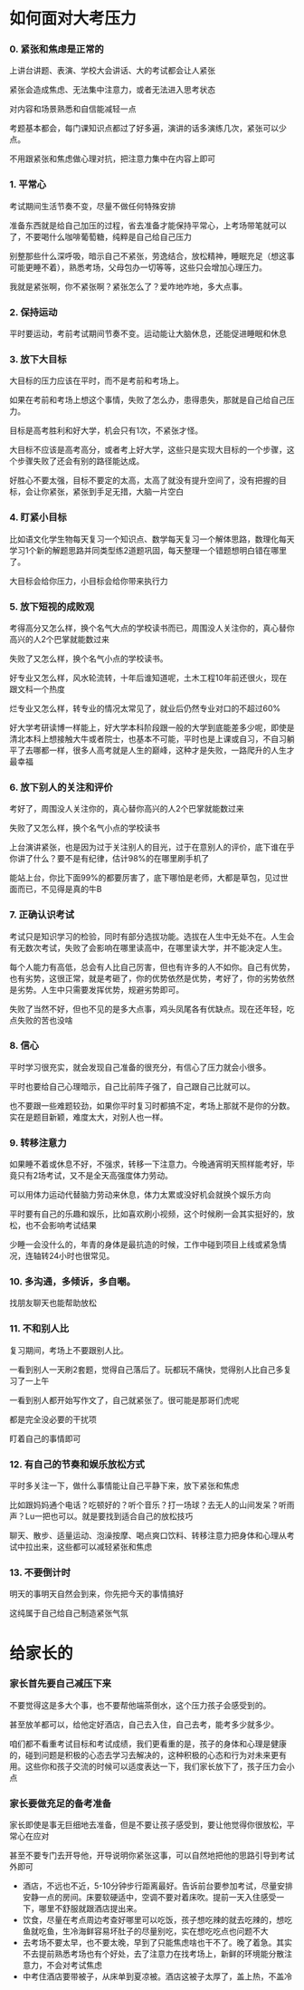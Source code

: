 # 如何面对大考压力

### 0. 紧张和焦虑是正常的

上讲台讲题、表演、学校大会讲话、大的考试都会让人紧张

紧张会造成焦虑、无法集中注意力，或者无法进入思考状态

对内容和场景熟悉和自信能减轻一点

考题基本都会，每门课知识点都过了好多遍，演讲的话多演练几次，紧张可以少点。

不用跟紧张和焦虑做心理对抗，把注意力集中在内容上即可

### 1. 平常心

考试期间生活节奏不变，尽量不做任何特殊安排

准备东西就是给自己加压的过程，省去准备才能保持平常心，上考场带笔就可以了，不要喝什么咖啡葡萄糖，纯粹是自己给自己压力

别整那些什么深呼吸，暗示自己不紧张，劳逸结合，放松精神，睡眠充足（想这事可能更睡不着），熟悉考场，父母包办一切等等，这些只会增加心理压力。

我就是紧张啊，你不紧张啊？紧张怎么了？爱咋地咋地，多大点事。

### 2. 保持运动

平时要运动，考前考试期间节奏不变。运动能让大脑休息，还能促进睡眠和休息

### 3. 放下大目标

大目标的压力应该在平时，而不是考前和考场上。

如果在考前和考场上想这个事情，失败了怎么办，患得患失，那就是自己给自己压力。

目标是高考胜利和好大学，机会只有1次，不紧张才怪。

大目标不应该是高考高分，或者考上好大学，这些只是实现大目标的一个步骤，这个步骤失败了还会有别的路径能达成。

好胜心不要太强，目标不要定的太高，太高了就没有提升空间了，没有把握的目标，会让你紧张，紧张到手足无措，大脑一片空白

### 4. 盯紧小目标

比如语文化学生物每天复习一个知识点、数学每天复习一个解体思路，数理化每天学习1个新的解题思路并同类型练2道题巩固，每天整理一个错题想明白错在哪里了。

大目标会给你压力，小目标会给你带来执行力

### 5. 放下短视的成败观

考得高分又怎么样，换个名气大点的学校读书而已，周围没人关注你的，真心替你高兴的人2个巴掌就能数过来

失败了又怎么样，换个名气小点的学校读书。

好专业又怎么样，风水轮流转，十年后谁知道呢，土木工程10年前还很火，现在跟文科一个热度

烂专业又怎么样，转专业的情况太常见了，就业后仍然专业对口的不超过60%

好大学考研读博一样能上，好大学本科阶段跟一般的大学到底能差多少呢，即使是清北本科上想接触大牛或者院士，也基本不可能，平时也是上课或自习，不自习躺平了去哪都一样，很多人高考就是人生的巅峰，这种才是失败，一路爬升的人生才最幸福

### 6. 放下别人的关注和评价

考好了，周围没人关注你的，真心替你高兴的人2个巴掌就能数过来

失败了又怎么样，换个名气小点的学校读书

上台演讲紧张，也是因为过于关注别人的目光，过于在意别人的评价，底下谁在乎你讲了什么？要不是有纪律，估计98%的在哪里刷手机了

能站上台，你比下面99%的都要厉害了，底下哪怕是老师，大都是草包，见过世面而已，不见得是真的牛B

### 7. 正确认识考试

考试只是知识学习的检验，同时有部分选拔功能。选拔在人生中无处不在。人生会有无数次考试，失败了会影响在哪里读高中，在哪里读大学，并不能决定人生。

每个人能力有高低，总会有人比自己厉害，但也有许多的人不如你。自己有优势，也有劣势，这很正常，就是考砸了，你的优势依然是优势，考好了，你的劣势依然是劣势。人生中只需要发挥优势，规避劣势即可。

失败了当然不好，但也不见的是多大点事，鸡头凤尾各有优缺点。现在还年轻，吃点失败的苦也没啥

### 8. 信心

平时学习很充实，就会发现自己准备的很充分，有信心了压力就会小很多。

平时也要给自己心理暗示，自己比前阵子强了，自己跟自己比就可以。

也不要跟一些难题较劲，如果你平时复习时都搞不定，考场上那就不是你的分数。实在是题目新颖，难度太大，对别人也一样。

### 9. 转移注意力

如果睡不着或休息不好，不强求，转移一下注意力。今晚通宵明天照样能考好，毕竟只有2场考试，又不是全天高强度体力劳动。

可以用体力运动代替脑力劳动来休息，体力太累或没好机会就换个娱乐方向

平时要有自己的乐趣和娱乐，比如喜欢刷小视频，这个时候刷一会其实挺好的，放松，也不会影响考试结果

少睡一会没什么的，年青的身体是最抗造的时候，工作中碰到项目上线或紧急情况，连轴转24小时也很常见。

### 10. 多沟通，多倾诉，多自嘲。

找朋友聊天也能帮助放松

### 11. 不和别人比

复习期间，考场上不要跟别人比。

一看到别人一天刷2套题，觉得自己落后了。玩都玩不痛快，觉得别人比自己多复习了一上午

一看到别人都开始写作文了，自己就紧张了。很可能是那哥们虎呢

都是完全没必要的干扰项

盯着自己的事情即可

### 12. 有自己的节奏和娱乐放松方式

平时多关注一下，做什么事情能让自己平静下来，放下紧张和焦虑

比如跟妈妈通个电话？吃顿好的？听个音乐？打一场球？去无人的山间发呆？听雨声？Lu一把也可以。就是要找到适合自己的放松技巧

聊天、散步、适量运动、泡澡按摩、喝点爽口饮料、转移注意力把身体和心理从考试中拉出来，这些都可以减轻紧张和焦虑


### 13. 不要倒计时

明天的事明天自然会到来，你先把今天的事情搞好

这纯属于自己给自己制造紧张气氛

# 给家长的

### 家长首先要自己减压下来

不要觉得这是多大个事，也不要帮他端茶倒水，这个压力孩子会感受到的。

甚至放羊都可以，给他定好酒店，自己去入住，自己去考，能考多少就多少。

咱们都不看重考试目标和考试成绩，我们更看重的是，孩子的身体和心理是健康的，碰到问题是积极的心态去学习去解决的，这种积极的心态和行为对未来更有用。这些你和孩子交流的时候可以适度表达一下，我们家长放下了，孩子压力会小点

### 家长要做充足的备考准备

家长即使是事无巨细地去准备，但是不要让孩子感受到，要让他觉得你很放松，平常心在应对

甚至不要专门去开导他，开导说明你紧张这事，可以自然地把他的思路引导到考试外即可

- 酒店，不远也不近，5-10分钟步行距离最好。告诉前台要参加考试，尽量安排安静一点的房间。床要软硬适中，空调不要对着床吹。提前一天入住感受一下，哪里不舒服就跟酒店提出来。
- 饮食，尽量在考点周边考查好哪里可以吃饭，孩子想吃辣的就去吃辣的，想吃鱼就吃鱼，生冷海鲜容易坏肚子的尽量别吃，实在想吃吃点也问题不大
- 去考场不要太早，也不要太晚，早到了只能焦虑啥也干不了。晚了着急。其实不去提前熟悉考场也有个好处，去了注意力在找考场上，新鲜的环境能分散注意力，不会对考试焦虑
- 中考住酒店要带被子，从床单到夏凉被。酒店这被子太厚了，盖上热，不盖冷
